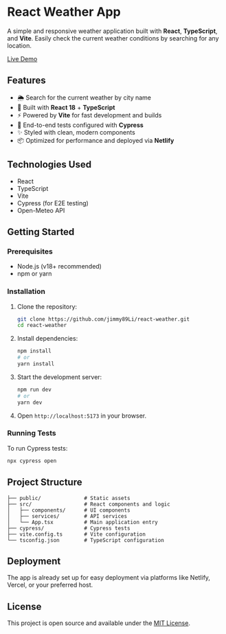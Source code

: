 # React Weather App

A simple and responsive weather application built with **React**,
**TypeScript**, and **Vite**. Easily check the current weather conditions by
searching for any location.

[Live Demo](https://the-weather-check.netlify.app/)

## Features

- 🌦 Search for the current weather by city name
- 🧩 Built with **React 18** + **TypeScript**
- ⚡ Powered by **Vite** for fast development and builds
- 🧪 End-to-end tests configured with **Cypress**
- ✨ Styled with clean, modern components
- 📦 Optimized for performance and deployed via **Netlify**

## Technologies Used

- React
- TypeScript
- Vite
- Cypress (for E2E testing)
- Open-Meteo API

## Getting Started

### Prerequisites

- Node.js (v18+ recommended)
- npm or yarn

### Installation

1. Clone the repository:

   ```bash
   git clone https://github.com/jimmy89Li/react-weather.git
   cd react-weather
   ```

2. Install dependencies:

   ```bash
   npm install
   # or
   yarn install
   ```

3. Start the development server:

   ```bash
   npm run dev
   # or
   yarn dev
   ```

4. Open `http://localhost:5173` in your browser.

### Running Tests

To run Cypress tests:

```bash
npx cypress open
```

## Project Structure

```
├── public/              # Static assets
├── src/                 # React components and logic
│   ├── components/      # UI components
│   ├── services/        # API services
│   └── App.tsx          # Main application entry
├── cypress/             # Cypress tests
├── vite.config.ts       # Vite configuration
└── tsconfig.json        # TypeScript configuration
```

## Deployment

The app is already set up for easy deployment via platforms like Netlify,
Vercel, or your preferred host.

## License

This project is open source and available under the [MIT License](LICENSE).
